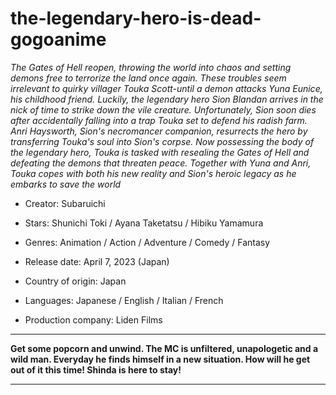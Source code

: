 # the-legendary-hero-is-dead-gogoanime

*The Gates of Hell reopen, throwing the world into chaos and setting demons free to terrorize the land once again. These troubles seem irrelevant to quirky villager Touka Scott-until a demon attacks Yuna Eunice, his childhood friend. Luckily, the legendary hero Sion Blandan arrives in the nick of time to strike down the vile creature. Unfortunately, Sion soon dies after accidentally falling into a trap Touka set to defend his radish farm. Anri Haysworth, Sion's necromancer companion, resurrects the hero by transferring Touka's soul into Sion's corpse. Now possessing the body of the legendary hero, Touka is tasked with resealing the Gates of Hell and defeating the demons that threaten peace. Together with Yuna and Anri, Touka copes with both his new reality and Sion's heroic legacy as he embarks to save the world*

+  Creator: Subaruichi

+  Stars: Shunichi Toki / Ayana Taketatsu / Hibiku Yamamura

+  Genres: Animation / Action / Adventure / Comedy / Fantasy

+  Release date: April 7, 2023 (Japan)

+  Country of origin:  Japan

+  Languages: Japanese / English / Italian / French

+  Production company: Liden Films

___

**Get some popcorn and unwind. The MC is unfiltered, unapologetic and a wild man. Everyday he finds himself in a new situation. How will he get out of it this time! Shinda is here to stay!**

___

